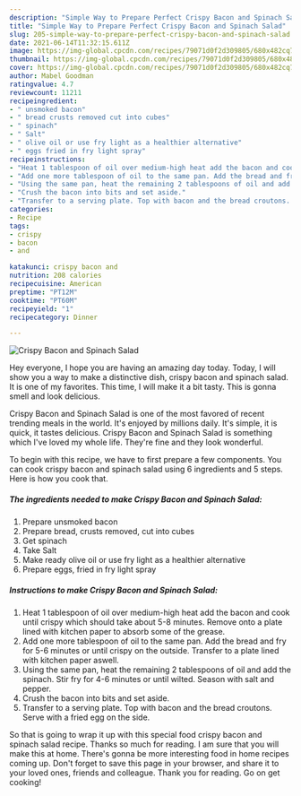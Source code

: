 ```yaml
---
description: "Simple Way to Prepare Perfect Crispy Bacon and Spinach Salad"
title: "Simple Way to Prepare Perfect Crispy Bacon and Spinach Salad"
slug: 205-simple-way-to-prepare-perfect-crispy-bacon-and-spinach-salad
date: 2021-06-14T11:32:15.611Z
image: https://img-global.cpcdn.com/recipes/79071d0f2d309805/680x482cq70/crispy-bacon-and-spinach-salad-recipe-main-photo.jpg
thumbnail: https://img-global.cpcdn.com/recipes/79071d0f2d309805/680x482cq70/crispy-bacon-and-spinach-salad-recipe-main-photo.jpg
cover: https://img-global.cpcdn.com/recipes/79071d0f2d309805/680x482cq70/crispy-bacon-and-spinach-salad-recipe-main-photo.jpg
author: Mabel Goodman
ratingvalue: 4.7
reviewcount: 11211
recipeingredient:
- " unsmoked bacon"
- " bread crusts removed cut into cubes"
- " spinach"
- " Salt"
- " olive oil or use fry light as a healthier alternative"
- " eggs fried in fry light spray"
recipeinstructions:
- "Heat 1 tablespoon of oil over medium-high heat add the bacon and cook until crispy which should take about 5-8 minutes. Remove onto a plate lined with kitchen paper to absorb some of the grease."
- "Add one more tablespoon of oil to the same pan. Add the bread and fry for 5-6 minutes or until crispy on the outside. Transfer to a plate lined with kitchen paper aswell."
- "Using the same pan, heat the remaining 2 tablespoons of oil and add the spinach. Stir fry for 4-6 minutes or until wilted. Season with salt and pepper."
- "Crush the bacon into bits and set aside."
- "Transfer to a serving plate. Top with bacon and the bread croutons. Serve with a fried egg on the side."
categories:
- Recipe
tags:
- crispy
- bacon
- and

katakunci: crispy bacon and 
nutrition: 208 calories
recipecuisine: American
preptime: "PT12M"
cooktime: "PT60M"
recipeyield: "1"
recipecategory: Dinner

---
```



![Crispy Bacon and Spinach Salad](https://img-global.cpcdn.com/recipes/79071d0f2d309805/680x482cq70/crispy-bacon-and-spinach-salad-recipe-main-photo.jpg)

Hey everyone, I hope you are having an amazing day today. Today, I will show you a way to make a distinctive dish, crispy bacon and spinach salad. It is one of my favorites. This time, I will make it a bit tasty. This is gonna smell and look delicious.

Crispy Bacon and Spinach Salad is one of the most favored of recent trending meals in the world. It's enjoyed by millions daily. It's simple, it is quick, it tastes delicious. Crispy Bacon and Spinach Salad is something which I've loved my whole life. They're fine and they look wonderful.




To begin with this recipe, we have to first prepare a few components. You can cook crispy bacon and spinach salad using 6 ingredients and 5 steps. Here is how you cook that.

<!--inarticleads1-->

##### The ingredients needed to make Crispy Bacon and Spinach Salad:

1. Prepare  unsmoked bacon
1. Prepare  bread, crusts removed, cut into cubes
1. Get  spinach
1. Take  Salt
1. Make ready  olive oil or use fry light as a healthier alternative
1. Prepare  eggs, fried in fry light spray




<!--inarticleads2-->

##### Instructions to make Crispy Bacon and Spinach Salad:

1. Heat 1 tablespoon of oil over medium-high heat add the bacon and cook until crispy which should take about 5-8 minutes. Remove onto a plate lined with kitchen paper to absorb some of the grease.
1. Add one more tablespoon of oil to the same pan. Add the bread and fry for 5-6 minutes or until crispy on the outside. Transfer to a plate lined with kitchen paper aswell.
1. Using the same pan, heat the remaining 2 tablespoons of oil and add the spinach. Stir fry for 4-6 minutes or until wilted. Season with salt and pepper.
1. Crush the bacon into bits and set aside.
1. Transfer to a serving plate. Top with bacon and the bread croutons. Serve with a fried egg on the side.




So that is going to wrap it up with this special food crispy bacon and spinach salad recipe. Thanks so much for reading. I am sure that you will make this at home. There's gonna be more interesting food in home recipes coming up. Don't forget to save this page in your browser, and share it to your loved ones, friends and colleague. Thank you for reading. Go on get cooking!
